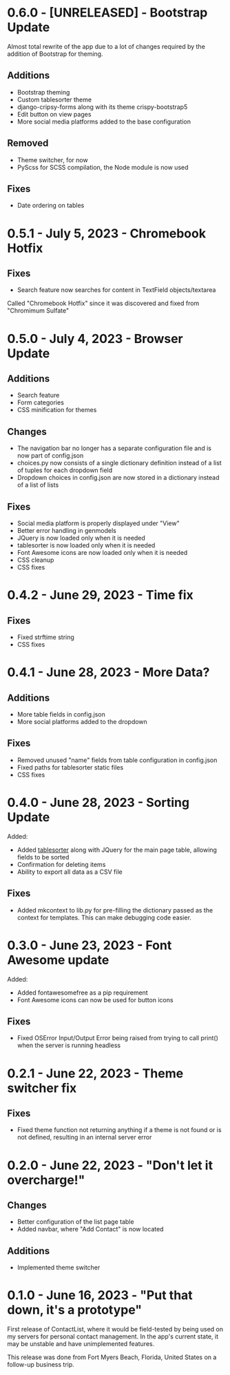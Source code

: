 # 0.6.0 - [UNRELEASED] - Bootstrap Update
Almost total rewrite of the app due to a lot of changes required by the addition of Bootstrap for theming.

## Additions
- Bootstrap theming
- Custom tablesorter theme
- django-cripsy-forms along with its theme crispy-bootstrap5
- Edit button on view pages
- More social media platforms added to the base configuration

## Removed
- Theme switcher, for now
- PyScss for SCSS compilation, the Node module is now used

## Fixes
- Date ordering on tables

# 0.5.1 - July 5, 2023 - Chromebook Hotfix

## Fixes

- Search feature now searches for content in TextField objects/textarea

Called "Chromebook Hotfix" since it was discovered and fixed from "Chromimum Sulfate"

# 0.5.0 - July 4, 2023 - Browser Update

## Additions

- Search feature
- Form categories
- CSS minification for themes

## Changes
- The navigation bar no longer has a separate configuration file and is now part of config.json
- choices.py now consists of a single dictionary definition instead of a list of tuples for each dropdown field
- Dropdown choices in config.json are now stored in a dictionary instead of a list of lists 

## Fixes

- Social media platform is properly displayed under "View"
- Better error handling in genmodels
- JQuery is now loaded only when it is needed
- tablesorter is now loaded only when it is needed
- Font Awesome icons are now loaded only when it is needed
- CSS cleanup
- CSS fixes

# 0.4.2 - June 29, 2023 - Time fix

## Fixes

- Fixed strftime string
- CSS fixes

# 0.4.1 - June 28, 2023 - More Data?

## Additions

- More table fields in config.json
- More social platforms added to the dropdown

## Fixes

- Removed unused "name" fields from table configuration in config.json
- Fixed paths for tablesorter static files
- CSS fixes

# 0.4.0 - June 28, 2023 - Sorting Update

Added: 

- Added [tablesorter](https://mottie.github.io/tablesorter/) along with JQuery for the main page table, allowing fields to be sorted
- Confirmation for deleting items
- Ability to export all data as a CSV file

## Fixes

- Added mkcontext to lib.py for pre-filling the dictionary passed as the context for templates. This can make debugging code easier. 

# 0.3.0 - June 23, 2023 - Font Awesome update

Added:

- Added fontawesomefree as a pip requirement
- Font Awesome icons can now be used for button icons

## Fixes

- Fixed OSError Input/Output Error being raised from trying to call print() when the server is running headless

# 0.2.1 - June 22, 2023 - Theme switcher fix

## Fixes

- Fixed theme function not returning anything if a theme is not found or is not defined, resulting in an internal server error

# 0.2.0 - June 22, 2023 - "Don't let it overcharge!"

## Changes

- Better configuration of the list page table
- Added navbar, where "Add Contact" is now located

## Additions

- Implemented theme switcher

# 0.1.0 - June 16, 2023 - "Put that down, it's a prototype"

First release of ContactList, where it would be field-tested by being used on my servers for personal contact management. In the app's current state, it may be unstable and have unimplemented features.

This release was done from Fort Myers Beach, Florida, United States on a follow-up business trip.
